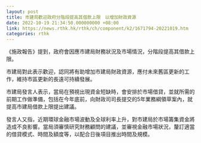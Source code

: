 ```yaml
---
layout: post
title: 市建局歡迎政府分階段提高其借款上限　以增加財政資源
date: 2022-10-19 21:34:50.000000000 +08:00
link: https://news.rthk.hk/rthk/ch/component/k2/1671794-20221019.htm
categories: rthk
---
```


《施政報告》提到，政府會因應市建局財務狀況及市場情況，分階段提高其借款上限。

市建局對此表示歡迎，認同將有助增加市建局財政資源，應付未來舊區更新的工作，維持市區更新的長遠可持續發展。

市建局發言人表示，當局在預視出現資金短缺時，會安排於市場借貸，並就所需的前期工作做準備，包括在今年底前，向財政司司長提交的5年業務綱領草案內，就提高市建局借款上限提出建議。

發言人又指，近期環球金融市場波動及全球利率上升，對市建局於市場籌集資金將造成不良影響。當局須審慎研究財務顧問的建議，並審視金融市場狀況，釐訂適當的借貸模式、時間及額度等，以配合日後項目推出時間及規模。
